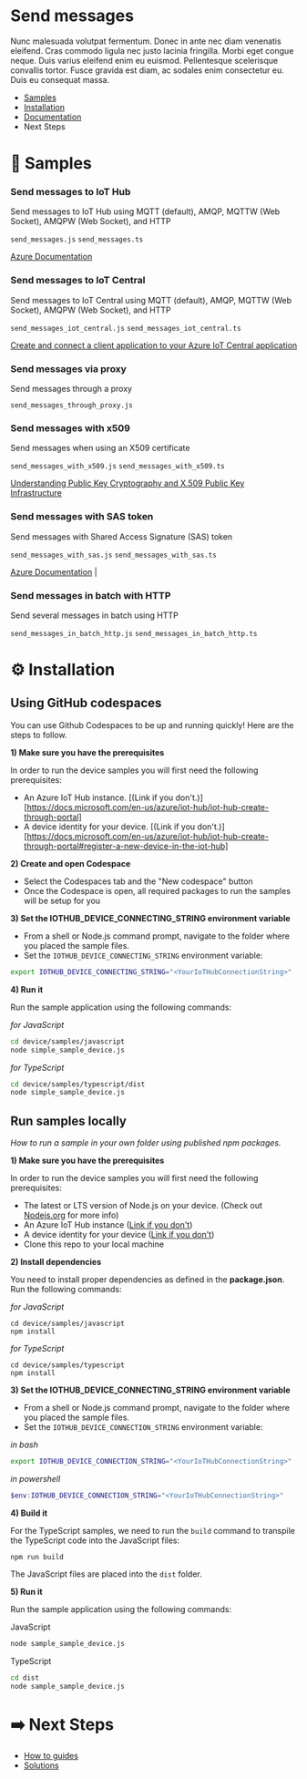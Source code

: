 # Send messages

Nunc malesuada volutpat fermentum. Donec in ante nec diam venenatis eleifend. Cras commodo ligula nec justo lacinia fringilla. Morbi eget congue neque. Duis varius eleifend enim eu euismod. Pellentesque scelerisque convallis tortor. Fusce gravida est diam, ac sodales enim consectetur eu. Duis eu consequat massa.

- [Samples](#samples)
- [Installation](#installation)
- [Documentation](#documentation)
- Next Steps

# 🌟 Samples

### Send messages to IoT Hub
Send messages to IoT Hub using MQTT (default), AMQP, MQTTW (Web Socket), AMQPW (Web Socket), and HTTP

`send_messages.js` `send_messages.ts`

[Azure Documentation](https://docs.microsoft.com/en-us/azure/iot-central/core/tutorial-connect-device?pivots=programming-language-javascript) 

### Send messages to IoT Central
Send messages to IoT Central using MQTT (default), AMQP, MQTTW (Web Socket), AMQPW (Web Socket), and HTTP

`send_messages_iot_central.js` `send_messages_iot_central.ts`

[Create and connect a client application to your Azure IoT Central application](#)

### Send messages via proxy
Send messages through a proxy 

`send_messages_through_proxy.js`

### Send messages with x509
Send messages when using an X509 certificate

`send_messages_with_x509.js` `send_messages_with_x509.ts`

[Understanding Public Key Cryptography and X.509 Public Key Infrastructure](https://docs.microsoft.com/en-us/azure/iot-hub/tutorial-x509-introduction) 

### Send messages with SAS token
Send messages with Shared Access Signature (SAS) token

`send_messages_with_sas.js` `send_messages_with_sas.ts`

[Azure Documentation](https://docs.microsoft.com/en-us/azure/iot-hub/tutorial-x509-introduction) |

### Send messages in batch with HTTP
Send several messages in batch using HTTP

`send_messages_in_batch_http.js` `send_messages_in_batch_http.ts`

# ⚙️ Installation

## Using GitHub codespaces

You can use Github Codespaces to be up and running quickly! Here are the steps to follow.

**1) Make sure you have the prerequisites**

In order to run the device samples you will first need the following prerequisites:

- An Azure IoT Hub instance. [(Link if you don't.)][https://docs.microsoft.com/en-us/azure/iot-hub/iot-hub-create-through-portal]
- A device identity for your device. [(Link if you don't.)][https://docs.microsoft.com/en-us/azure/iot-hub/iot-hub-create-through-portal#register-a-new-device-in-the-iot-hub]

**2) Create and open Codespace**

- Select the Codespaces tab and the "New codespace" button
- Once the Codespace is open, all required packages to run the samples will be setup for you

**3) Set the IOTHUB_DEVICE_CONNECTING_STRING environment variable**

- From a shell or Node.js command prompt, navigate to the folder where you placed the sample files.
- Set the `IOTHUB_DEVICE_CONNECTING_STRING` environment variable:

```bash
export IOTHUB_DEVICE_CONNECTING_STRING="<YourIoTHubConnectionString>"
```

**4) Run it**

Run the sample application using the following commands:

_for JavaScript_

```bash
cd device/samples/javascript
node simple_sample_device.js
```

_for TypeScript_

```bash
cd device/samples/typescript/dist
node simple_sample_device.js
```

## Run samples locally

_How to run a sample in your own folder using published npm packages._

**1) Make sure you have the prerequisites**

In order to run the device samples you will first need the following prerequisites:

- The latest or LTS version of Node.js on your device. (Check out [Nodejs.org](https://nodejs.org/) for more info)
- An Azure IoT Hub instance ([Link if you don't](https://docs.microsoft.com/en-us/azure/iot-hub/iot-hub-create-through-portal))
- A device identity for your device ([Link if you don't](https://docs.microsoft.com/en-us/azure/iot-hub/iot-hub-create-through-portal#register-a-new-device-in-the-iot-hub))
- Clone this repo to your local machine

**2) Install dependencies**

You need to install proper dependencies as defined in the **package.json**. Run the following commands:

_for JavaScript_

```
cd device/samples/javascript
npm install
```

_for TypeScript_

```
cd device/samples/typescript
npm install
```

**3) Set the IOTHUB_DEVICE_CONNECTING_STRING environment variable**

- From a shell or Node.js command prompt, navigate to the folder where you placed the sample files.
- Set the `IOTHUB_DEVICE_CONNECTION_STRING` environment variable:

_in bash_

```bash
export IOTHUB_DEVICE_CONNECTION_STRING="<YourIoTHubConnectionString>"
```

_in powershell_

```powershell
$env:IOTHUB_DEVICE_CONNECTION_STRING="<YourIoTHubConnectionString>"
```

**4) Build it**

For the TypeScript samples, we need to run the `build` command to transpile the TypeScript code into the JavaScript files:

```
npm run build
```

The JavaScript files are placed into the `dist` folder.

**5) Run it**

Run the sample application using the following commands:

JavaScript

```bash
node sample_sample_device.js
```

TypeScript

```bash
cd dist
node sample_sample_device.js
```
# ➡️ Next Steps

- [How to guides](src/../../how%20to%20guides)
- [Solutions](src/../../solutions)

